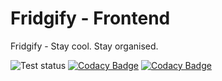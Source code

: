 # Fridgify - Frontend

Fridgify - Stay cool. Stay organised. 

![Test status](https://img.shields.io/teamcity/build/s/Fridgify_TestFrontend?label=tests&server=https%3A%2F%2Ffridgify-tc.donkz.dev%2F)
[![Codacy Badge](https://app.codacy.com/project/badge/Grade/92a57b8fd68246a88ab90fe129fcd0cc)](https://www.codacy.com/gh/Fridgify/Fridgify_Frontend?utm_source=github.com&amp;utm_medium=referral&amp;utm_content=Fridgify/Fridgify_Frontend&amp;utm_campaign=Badge_Grade)
[![Codacy Badge](https://app.codacy.com/project/badge/Coverage/92a57b8fd68246a88ab90fe129fcd0cc)](https://www.codacy.com/gh/Fridgify/Fridgify_Frontend?utm_source=github.com&utm_medium=referral&utm_content=Fridgify/Fridgify_Frontend&utm_campaign=Badge_Coverage)
